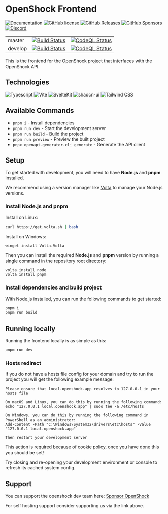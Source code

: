 # OpenShock Frontend

[![Documentation](https://img.shields.io/badge/docs-mkdocs-blue.svg)](https://openshock.org)
[![GitHub license](https://img.shields.io/github/license/openshock/frontend.svg)](https://raw.githubusercontent.com/openshock/frontend/master/LICENSE)
[![GitHub Releases](https://img.shields.io/github/release/openshock/frontend.svg)](https://github.com/openshock/frontend/releases)
[![GitHub Sponsors](https://img.shields.io/badge/GitHub-Sponsors-ff69b4)](https://github.com/sponsors/openshock)
[![Discord](https://img.shields.io/discord/1078124408775901204)](https://discord.gg/openshock)

<table>
  <tr>
    <td>master</td>
    <td><a href="https://github.com/OpenShock/Frontend/actions/workflows/ci-build.yml"><img src="https://github.com/OpenShock/Frontend/actions/workflows/ci-build.yml/badge.svg?branch=master" alt="Build Status" /></a></td>
    <td><a href="https://github.com/OpenShock/Frontend/actions/workflows/codeql.yml"><img src="https://github.com/OpenShock/Frontend/actions/workflows/codeql.yml/badge.svg?branch=master" alt="CodeQL Status" /></a></td>
  </tr>
  <tr>
    <td>develop</td>
    <td><a href="https://github.com/OpenShock/Frontend/actions/workflows/ci-build.yml"><img src="https://github.com/OpenShock/Frontend/actions/workflows/ci-build.yml/badge.svg?branch=develop" alt="Build Status" /></a></td>
    <td><a href="https://github.com/OpenShock/Frontend/actions/workflows/codeql.yml"><img src="https://github.com/OpenShock/Frontend/actions/workflows/codeql.yml/badge.svg?branch=develop" alt="CodeQL Status" /></a></td>
  </tr>
</table>

This is the frontend for the OpenShock project that interfaces with the OpenShock API.

## Technologies

![Typescript](https://img.shields.io/badge/TypeScript-007ACC?style=for-the-badge&logo=typescript&logoColor=white)
![Vite](https://img.shields.io/badge/Vite-646CFF?style=for-the-badge&logo=vite&logoColor=white)
![SvelteKit](https://img.shields.io/badge/SvelteKit-4A4A55?style=for-the-badge&logo=svelte&logoColor=FF3E00)
![shadcn-ui](https://img.shields.io/badge/shadcn/ui-000?style=for-the-badge&logo=shadcnui&logoColor=orange)
![Tailwind CSS](https://img.shields.io/badge/Tailwind_CSS-38B2AC?style=for-the-badge&logo=tailwind-css&logoColor=white)

## Available Commands

- `pnpm i` - Install dependencies
- `pnpm run dev` - Start the development server
- `pnpm run build` - Build the project
- `pnpm run preview` - Preview the built project
- `pnpx openapi-generator-cli generate` - Generate the API client

## Setup

To get started with development, you will need to have **Node.js** and **pnpm** installed.

We recommend using a version manager like [Volta](https://docs.volta.sh/guide/getting-started) to manage your Node.js versions.

### Install Node.js and pnpm

Install on Linux:

```bash
curl https://get.volta.sh | bash
```

Install on Windows:

```pwsh
winget install Volta.Volta
```

Then you can install the required **Node.js** and **pnpm** version by running a single command in the repository root directory:

```bash
volta install node
volta install pnpm
```

### Install dependencies and build project

With Node.js installed, you can run the following commands to get started:

```bash
pnpm i
pnpm run build
```

## Running locally

Running the frontend locally is as simple as this:

```bash
pnpm run dev
```

### Hosts redirect

If you do not have a hosts file config for your domain and try to run the project you will get the following example message:

```
Please ensure that local.openshock.app resolves to 127.0.0.1 in your hosts file

On macOS and Linux, you can do this by running the following command:
echo "127.0.0.1 local.openshock.app" | sudo tee -a /etc/hosts

On Windows, you can do this by running the following command in PowerShell as an administrator:
Add-Content -Path "C:\Windows\System32\drivers\etc\hosts" -Value "127.0.0.1 local.openshock.app"

Then restart your development server
```

This action is required because of cookie policy, once you have done this you should be set!

Try closing and re-opening your development environment or console to refresh its cached system config.

## Support

You can support the openshock dev team here: [Sponsor OpenShock](https://github.com/sponsors/OpenShock)

For self hosting support consider supporting us via the link above.
